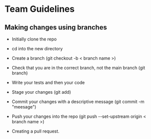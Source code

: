 # Team Guidelines

## Making changes using branches

* Initially clone the repo
* cd into the new directory
* Create a branch (git checkout -b < branch name >)
* Check that you are in the correct branch, not the main branch (git branch)
* Write your tests and then your code
* Stage your changes (git add)
* Commit your changes with a descriptive message (git commit -m "meesage")
* Push your changes into the repo (git push --set-upstream origin < branch name >)

* Creating a pull request.
